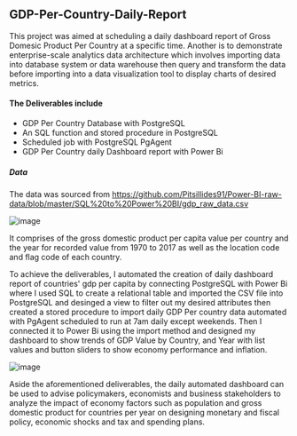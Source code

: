## GDP-Per-Country-Daily-Report
This project was aimed at scheduling a daily dashboard report of Gross Domesic Product Per Country at a specific time. 
Another is to demonstrate enterprise-scale analytics data architecture which involves importing data into database system or data warehouse then query and transform the data before importing into a data visualization tool to display charts of desired metrics.

#### The Deliverables include 
- GDP Per Country Database with PostgreSQL
- An SQL function and stored procedure in PostgreSQL
- Scheduled job with PostgreSQL PgAgent
- GDP Per Country daily Dashboard report with Power Bi

##### Data
The data was sourced from https://github.com/Pitsillides91/Power-BI-raw-data/blob/master/SQL%20to%20Power%20BI/gdp_raw_data.csv

![image](https://github.com/Ibrahim-netizen/GDP-Per-Country-Daily-Report/assets/76513466/32b67299-cf13-4329-82f3-9d5c486d9149)


It comprises of the gross domestic product per capita value per country and the year for recorded value from 1970 to 2017 as well as the location code and flag code of each country.

To achieve the deliverables, I automated the creation of daily dashboard report of countries' gdp per capita by connecting PostgreSQL with Power Bi where I used SQL to create a relational table and imported the CSV file into PostgreSQL and desinged a view to filter out my desired attributes then created a stored procedure to import daily GDP Per country data automated with PgAgent scheduled to run at 7am daily except weekends. Then I connected it to Power Bi using the import method and designed my dashboard to show trends of GDP Value by Country, and Year with list values and button sliders to show economy performance and inflation.


![image](https://github.com/Ibrahim-netizen/GDP-Per-Country-Daily-Report/assets/76513466/328ad10a-9836-4957-9e9a-815e1603369c)


Aside the aforementioned deliverables, the daily automated dashboard can be used to advise policymakers, economists and business stakeholders to analyze the impact of economy factors such as population and gross domestic product for countries per year on designing monetary and fiscal policy, economic shocks and tax and spending plans.

